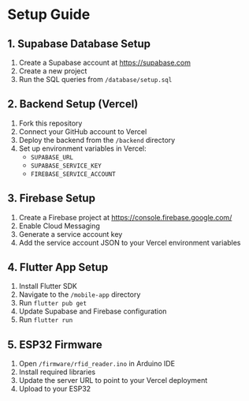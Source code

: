 # Setup Guide

## 1. Supabase Database Setup

1. Create a Supabase account at https://supabase.com
2. Create a new project
3. Run the SQL queries from `/database/setup.sql`

## 2. Backend Setup (Vercel)

1. Fork this repository
2. Connect your GitHub account to Vercel
3. Deploy the backend from the `/backend` directory
4. Set up environment variables in Vercel:
   - `SUPABASE_URL`
   - `SUPABASE_SERVICE_KEY`
   - `FIREBASE_SERVICE_ACCOUNT`

## 3. Firebase Setup

1. Create a Firebase project at https://console.firebase.google.com/
2. Enable Cloud Messaging
3. Generate a service account key
4. Add the service account JSON to your Vercel environment variables

## 4. Flutter App Setup

1. Install Flutter SDK
2. Navigate to the `/mobile-app` directory
3. Run `flutter pub get`
4. Update Supabase and Firebase configuration
5. Run `flutter run`

## 5. ESP32 Firmware

1. Open `/firmware/rfid_reader.ino` in Arduino IDE
2. Install required libraries
3. Update the server URL to point to your Vercel deployment
4. Upload to your ESP32